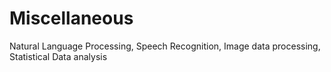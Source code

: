 # Miscellaneous
Natural Language Processing, Speech Recognition, Image data processing, Statistical Data analysis
